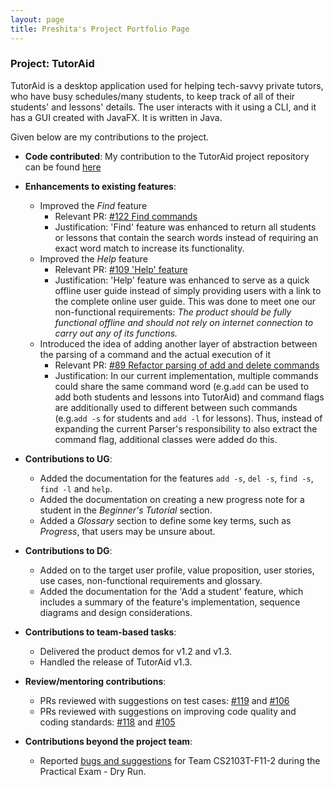 ```yaml
---
layout: page
title: Preshita's Project Portfolio Page
---
```


### Project: TutorAid

TutorAid is a desktop application used for helping tech-savvy private tutors, who have busy schedules/many students, to keep track of all of their students' and lessons' details. 
The user interacts with it using a CLI, and it has a GUI created with JavaFX. It is written in Java.

Given below are my contributions to the project.
 
* **Code contributed**:
  My contribution to the TutorAid project repository can be found [here](https://nus-cs2103-ay2122s1.github.io/tp-dashboard/?search=preshita01&sort=groupTitle&sortWithin=title&timeframe=commit&mergegroup=&groupSelect=groupByRepos&breakdown=true&checkedFileTypes=docs~functional-code~test-code~other&since=2021-09-17)
  
* **Enhancements to existing features**:
  * Improved the _Find_ feature
    - Relevant PR: [#122 Find commands](https://github.com/AY2122S1-CS2103T-W16-3/tp/pull/122)
    - Justification: 'Find' feature was enhanced to return all students or lessons that contain the search words instead of requiring an exact word match to increase its functionality.
  * Improved the _Help_ feature
    - Relevant PR: [#109 'Help' feature](https://github.com/AY2122S1-CS2103T-W16-3/tp/pull/109)
    - Justification: 'Help' feature was enhanced to serve as a quick offline user guide instead of simply providing users with a link to the complete online user guide. This was done to meet one our non-functional requirements: 
      *The product should be fully functional offline and should not rely on internet connection to carry out any of its functions.* 
  * Introduced the idea of adding another layer of abstraction between the parsing of a command and the actual execution of it
    - Relevant PR: [#89 Refactor parsing of add and delete commands](https://github.com/AY2122S1-CS2103T-W16-3/tp/pull/89)
    - Justification: In our current implementation, multiple commands could share the same command word (e.g.`add` can be used to add both students and lessons into TutorAid) and command flags are additionally used to different between such commands (e.g.`add -s` for students and `add -l` for lessons). 
      Thus, instead of expanding the current Parser's responsibility to also extract the command flag, additional classes were added do this. 
      
* **Contributions to UG**:
  * Added the documentation for the features `add -s`, `del -s`, `find -s`, `find -l` and `help`.
  * Added the documentation on creating a new progress note for a student in the _Beginner's Tutorial_ section.
  * Added a _Glossary_ section to define some key terms, such as _Progress_, that users may be unsure about.
  
* **Contributions to DG**:
  * Added on to the target user profile, value proposition, user stories, use cases, non-functional requirements and glossary.
  * Added the documentation for the 'Add a student' feature, which includes a summary of the feature's implementation, 
    sequence diagrams and design considerations.
  
* **Contributions to team-based tasks**:
  * Delivered the product demos for v1.2 and v1.3.
  * Handled the release of TutorAid v1.3.  
  
* **Review/mentoring contributions**:
  * PRs reviewed with suggestions on test cases: [#119](https://github.com/AY2122S1-CS2103T-W16-3/tp/pull/119) and [#106](https://github.com/AY2122S1-CS2103T-W16-3/tp/pull/106)
  * PRs reviewed with suggestions on improving code quality and coding standards: [#118](https://github.com/AY2122S1-CS2103T-W16-3/tp/pull/118) and [#105](https://github.com/AY2122S1-CS2103T-W16-3/tp/pull/105)
  
* **Contributions beyond the project team**:
  * Reported [bugs and suggestions](https://github.com/Preshita01/ped/issues) for Team CS2103T-F11-2 during the Practical Exam - Dry Run.
